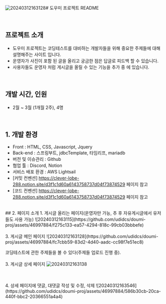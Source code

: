 ![20240312163128](https://github.com/udidcs/doumi-proj/assets/46997884/a1229e7b-354a-4596-a9ae-66901ec89122)# 도우미 프로젝트 README

<br>

## 프로젝트 소개

- 도우미 프로젝트는 코딩테스트를 대비하는 개발자들을 위해 중요한 주제들에 대해 설명해주는 사이트 입니다.
- 운영자가 사진이 포함 된 글을 올리고 궁금한 점은 답글로 피드백 할 수 있습니다.
- 사용자들도 운영자 처럼 게시글을 올릴 수 있는 기능을 추가 중 에 있습니다.

<br>

## 개발 시간, 인원
- 2월 ~ 3월 (1개월 2주), 4명

<br>

## 1. 개발 환경

- Front : HTML, CSS, Javascript, Jquery
- Back-end : 스프링부트, jdbcTemplate, 타임리프, mariadb
- 버전 및 이슈관리 : Github
- 협업 툴 : Discord, Notion
- 서비스 배포 환경 : AWS Lightsail
- [커밋 컨벤션] https://clever-lobe-288.notion.site/d3f1c1d60a6143758737d04f73874529 페이지 참고
- [코드 컨벤션] https://clever-lobe-288.notion.site/d3f1c1d60a6143758737d04f73874529 페이지 참고
<br>
## 2. 페이지 소개
1. 게시글 올리는 페이지(운영자만 가능, 추 후 자유게시글에서 유저들도 사용 가능)
![20240312163115](https://github.com/udidcs/doumi-proj/assets/46997884/f275c133-ea57-4294-818c-99cb03bbbefe)

<br>
<br>
3. 게시글 메인 페이지
![20240312163128](https://github.com/udidcs/doumi-proj/assets/46997884/fc7cbb59-83d2-4d40-aadc-cc98f7e51ec8)

코딩테스트에 관한 주제들을 볼 수 있다(주제들 업로드 진행 중).
<br>
<br>
3. 게시글 상세 페이지
![20240312163138](https://github.com/udidcs/doumi-proj/assets/46997884/1896707b-722f-47c4-8e7e-3d16c8bd164e)

<br>
<br>
4. 상세 페이지에 댓글, 대댓글 작성 및 수정, 삭제
![20240312163546](https://github.com/udidcs/doumi-proj/assets/46997884/586b30cb-20ca-440f-bbc2-20366551a4a4)

